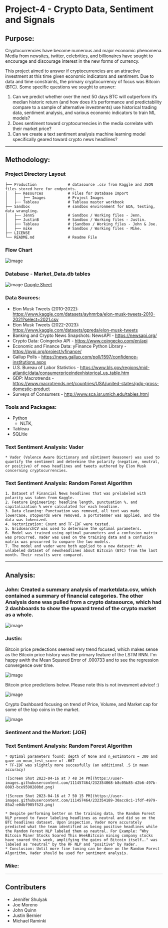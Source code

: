 # Project-4 - Crypto Data, Sentiment and Signals


## Purpose: 
Cryptocurrencies have become numerous and major economic phenomena. Media from newsites, twitter, celebrities, and billionaires have sought to encourage and discourage interest in the new forms of currency. 

This project aimed to answer if cryptocurrencies are an attractive investment at this time given economic indicators and sentiment. Due to data and time constraints, the primary cryptocurrency of focus was Bitcoin (BTC). Some specific questions we sought to answer:
1. Can we predict whether over the next 50 days BTC will outperform it’s median historic return (and how does it’s performance and predictability compare to a sample of alternative investments) use historical trading data, sentiment analysis, and various economic indicators to train ML models?
2. Does sentiment toward cryptocurrencies in the media correlate with their market price?
3. Can we create a text sentiment analysis machine learning model specifically geared toward crypto news headlines? 


______________________________________________________________________________
## Methodology:
### Project Directory Layout

    ├── Production              # datasource .csv from Kaggle and JSON files stored here for endpoints.
    │   ├── Resources           # Files for Database Import
    │   │   ├── Images          # Project Images
    │   ├── Tableau             # Tableau master workbook
    ├── Sandbox                 # sandbox environment for EDA, testing, data wrangling.
    │   ├── JennS               # Sandbox / Working files - Jenn.
    │   ├── JustinB             # Sandbox / Working files - Justin.
    │   ├── Tableau             # jSandbox / Working files - John & Joe.
    │   ├── mike                # Sandbox / Working files - Mike.    
    ├── LICENSE
    └── README.md               # Readme File

### Flow Chart
![image](https://user-images.githubusercontent.com/36682023/232347548-e0b19190-f126-4d04-bf5c-0e2957914b5e.png)

### Database - Market_Data.db tables
![image](https://user-images.githubusercontent.com/36682023/232348057-13307465-9878-47f0-b855-5e97f691b550.png)
[Google Sheet](https://docs.google.com/spreadsheets/d/1boIk5OkkzzumndtRMwkkKE1grw_CWv3P7WuklKdLLLw/edit?usp=sharing)

### Data Sources:

* Elon Musk Tweets (2010-2022): https://www.kaggle.com/datasets/ayhmrba/elon-musk-tweets-2010-2021?select=2021.csv 
* Elon Musk Tweets (2022-2023): https://www.kaggle.com/datasets/gpreda/elon-musk-tweets
* Banking and Crypto News Snapshots: NewsAPI - https://newsapi.org/
* Crypto Data: Coingecko API - https://www.coingecko.com/en/api
* Economic and Finance Data: yFinance Python Library - https://pypi.org/project/yfinance/
* Gallup Polls - https://news.gallup.com/poll/1597/confidence-institutions.aspx
* U.S. Bureau of Labor Statistics - https://www.bls.gov/regions/mid-atlantic/data/consumerpriceindexhistorical_us_table.htm
* GDP: Macrotrends - https://www.macrotrends.net/countries/USA/united-states/gdp-gross-domestic-product
* Surveys of Consumers - http://www.sca.isr.umich.edu/tables.html

### Tools and Packages:
* Python
    * NLTK, 
* Tableau
* SQLltie

### Text Sentiment Analysis: Vader
    * Vader (Valence Aware Dictionary and sEntiment Reasoner) was used to quantify the sentiment and determine the polarity (negative, neutral, or positive) of news headlines and tweets authored by Elon Musk concerning cryptocurrencies. 
### Text Sentiment Analysis: Random Forest Algorithm
    1. Dataset of Financial News headlines that was prelabeled with polarity was taken from Kaggle.
    2. Feature Engineering: headline length, punctuation %, and capitalization % were calculated for each headline.
    3. Data cleaning: Punctuation was removed, all text was made lowercase, stopwords were removed, a portstemmer was applied, and the data was tokenized. 
    4. Vectorization: Count and TF-IDF were tested.
    5. GridsearchCV was used to determine the optimal parameters.
    6. Model was trained using optimal parameters and a confusion matrix was procurred. Vader was used on the training data and a confusion matrix was procurred to compare the two models. 
    7. The model and vader were both applied to a new dataset: An unlabeled dataset of newsheadlines about Bitcoin (BTC) from the last month. Their results were compared.  
______________________________________________________________________________
## Analysis:
### John: Created a summary analysis of marketdata.csv, which contained a summary of financial categories. The other Analysis done was pulled from a crypto datasource,           which had 2 dashboards to show the upward trend of the crypto market as a whole.

![image](https://user-images.githubusercontent.com/36682023/232646098-c9469bce-4625-4718-bdf6-b5b136461238.png)


### Justin: 

Bitcoin price predections seemed very trend focused, which makes sense as the Bitcoin price history was the primary feature of the LSTM RNN. 
I'm happy awith the Mean Squared Error of .000733 and to see the regression convergence over time. 

![image](https://user-images.githubusercontent.com/36682023/232645339-38a9528a-46a3-4417-bc38-b0b7a387bd8d.png)

Bitcoin price predictions below.  Please note this is not invesment advice!  :) 

![image](https://user-images.githubusercontent.com/36682023/232647677-99e19463-dc5b-441c-8386-6f8b75e708d4.png)

Crypto Dashboard focusing on trend of Price, Volume, and Market cap for some of the top coins in the market. 

![image](https://user-images.githubusercontent.com/36682023/232647618-1b686406-626a-4f98-b439-d107ea26f95e.png)


### Sentiment and the Market: (JOE)
### Text Sentiment Analysis: Random Forest Algorithm
    * Optimal parameters found: depth of None and n_estimators = 300 and gave an mean_test_score of .667
    * TF-IDF was slightly more succesfully (an additional .5 in mean accuracy)
    
    ![Screen Shot 2023-04-16 at 7 48 34 PM](https://user-images.githubusercontent.com/111457464/232354068-b8c05b85-d2b6-497b-8083-bce9590280bd.png)
    
    ![Screen Shot 2023-04-16 at 7 50 15 PM](https://user-images.githubusercontent.com/111457464/232354189-30acc8c1-1fdf-4979-85a2-e0dbf905f523.png)
    
    * Despite performing better on the training data, the Random Forest NLP proved to favor labeling headlines as neutral and did so on the BTC headlines dataset. Upon inspection, Vader more accurately predicted what the team identified as being positive headlines while the Random Forest NLP labeled them as neutral. For Example: “Why Bitcoin Miner Stocks Soared This WeekBitcoin mining company stocks have soared this week, amplifying the gains of Bitcoin itself…." was labeled as "neutral" by the RF NLP and "positive" by Vader.
    * Conclusion: Until more fine tuning can be done on the Random Forest Algorithm, Vader should be used for sentiment analysis.

### Mike: 

______________________________________________________________________________
## Contributers

- Jennifer Shulyak
- Joe Moreno
- John Quinn
- Justin Bernier
- Michael Raminki
